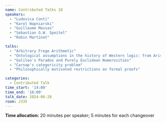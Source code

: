 ```yaml
---
name: Contributed Talks 18
speakers: 
  - "Ludovica Conti"
  - "Karol Wapniarski"
  - "Guillaume Massas"
  - "Sebastian G.W. Speitel"
  - "Robin Martinot"

talks: 
  - "Arbitrary Frege Arithmetic"
  - "Ontological assumptions in the history of Western logic: from Aristotelian syllogistic to Boolean algebra"
  - "Galileo's Paradox and Purely Euclidean Numerosities"
  - "Carnap's categoricity problem"
  - "Philosophically motivated restrictions on formal proofs"

categories:
  - Contributed Talk
time_start: '14:00'
time_end: '16:00'
talk_date: 2024-06-28
room: J335
---
```

**Time allocation:** 20 minutes per speaker; 5 minutes for each changeover
